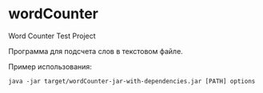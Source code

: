 # wordCounter
Word Counter Test Project

Программа для подсчета слов в текстовом файле. 

Пример использования:

    java -jar target/wordCounter-jar-with-dependencies.jar [PATH] options
